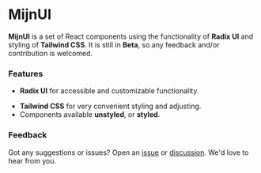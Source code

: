 # MijnUI

**MijnUI** is a set of React components using the functionality of **Radix UI** and styling of **Tailwind CSS**. It is still in **Beta**, so any feedback and/or contribution is welcomed.

### Features

- **Radix UI** for accessible and customizable functionality.

* **Tailwind CSS** for very convenient styling and adjusting.
* Components available **unstyled**, or **styled**.

### Feedback

Got any suggestions or issues? Open an [issue](https://github.com/HTLA380/MijnUI/issues) or [discussion](https://github.com/HTLA380/MijnUI/discussions). We'd love to hear from you.
